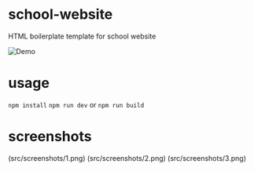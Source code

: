 # school-website
HTML boilerplate template for school website


![Demo](http://sms.hrshadhin.me)

# usage
`npm install`
`npm run dev`
or 
`npm run build`

# screenshots

(src/screenshots/1.png)
(src/screenshots/2.png)
(src/screenshots/3.png)